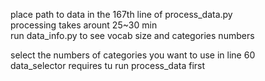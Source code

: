 place path to data in the 167th line of process_data.py <br />
processing takes arount 25~30 min <br />
run data_info.py to see vocab size and categories numbers <br />

select the numbers of categories you want to use in line 60 <br />
data_selector requires tu run process_data first <br />

